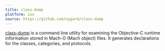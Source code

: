 ```yaml
---
title: class-dump
platform: ios
source: https://github.com/nygard/class-dump
---
```


[class-dump](http://stevenygard.com/projects/class-dump/) is a command line utility for examining the Objective-C runtime information stored in Mach-O (Mach object) files. It generates declarations for the classes, categories, and protocols.
